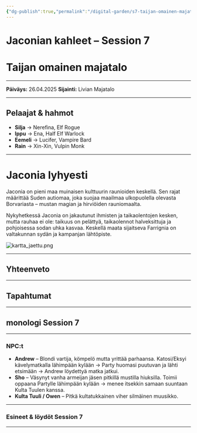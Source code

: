```yaml
---
{"dg-publish":true,"permalink":"/digital-garden/s7-taijan-omainen-majatalo/","updated":"2025-10-05T11:50:41.916+03:00"}
---
```


# Jaconian kahleet – Session 7
# Taijan omainen majatalo
---

**Päiväys:** 26.04.2025
**Sijainti:** Livian Majatalo

---

## Pelaajat & hahmot

- **Silja** → Nerefina, Elf Rogue
- **Ippu** → Ena, Half Elf Warlock
- **Eemeli** → Lucifer, Vampire Bard
- **Rain** → Xin-Xin, Vulpin Monk
    
---

# Jaconia lyhyesti

Jaconia on pieni maa muinaisen kulttuurin raunioiden keskellä. Sen rajat määrittää Suden autiomaa, joka suojaa maailmaa ulkopuolella olevasta Borvariasta – mustan magian ja hirviöiden rauniomaalta.

Nykyhetkessä Jaconia on jakautunut ihmisten ja taikaolentojen kesken, mutta rauhaa ei ole: taikuus on pelättyä, taikaolennot halveksittuja ja pohjoisessa sodan uhka kasvaa. Keskellä maata sijaitseva Farrignia on valtakunnan sydän ja kampanjan lähtöpiste.

![kartta_jaettu.png](/img/user/Kuvat/kartta_jaettu.png)

---

## Yhteenveto


---

## Tapahtumat


---

## monologi Session 7 



---

### NPC:t

- **Andrew** – Blondi vartija, kömpelö mutta yrittää parhaansa. Katosi/Eksyi kävelymatkalla lähimpään kylään -> Party huomasi puutuvan ja lähti etsimään -> Andrew löydettyä matka jatkui.
- **Sho** – Väsynyt vanha armeijan jäsen pitkillä mustilla hiuksilla. Toimii oppaana Partylle lähimpään kylään -> menee itsekkin samaan suuntaan Kulta Tuulen kanssa.
- **Kulta Tuuli / Owen** – Pitkä kultatukkainen viher silmäinen muusikko.
---

### Esineet & löydöt Session 7


---
